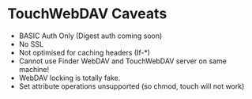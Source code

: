 # TouchWebDAV Caveats

* BASIC Auth Only (Digest auth coming soon)
* No SSL
* Not optimised for caching headers (If-*)
* Cannot use Finder WebDAV and TouchWebDAV server on same machine!
* WebDAV locking is totally fake.
* Set attribute operations unsupported (so chmod, touch will not work)
